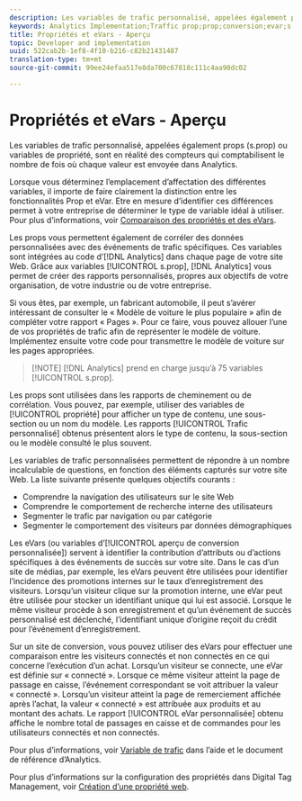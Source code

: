 ```yaml
---
description: Les variables de trafic personnalisé, appelées également props (s.prop) ou variables de propriété, sont en réalité des compteurs qui comptabilisent le nombre de fois où chaque valeur est envoyée dans Analytics.
keywords: Analytics Implementation;Traffic prop;prop;conversion;evar;s.prop;custom conversion insight;traffic variable
title: Propriétés et eVars - Aperçu
topic: Developer and implementation
uuid: 522cab2b-1ef8-4f10-b216-c82b21431487
translation-type: tm+mt
source-git-commit: 99ee24efaa517e8da700c67818c111c4aa90dc02

---
```



# Propriétés et eVars - Aperçu

Les variables de trafic personnalisé, appelées également props (s.prop) ou variables de propriété, sont en réalité des compteurs qui comptabilisent le nombre de fois où chaque valeur est envoyée dans Analytics.

Lorsque vous déterminez l’emplacement d’affectation des différentes variables, il importe de faire clairement la distinction entre les fonctionnalités Prop et eVar. Etre en mesure d’identifier ces différences permet à votre entreprise de déterminer le type de variable idéal à utiliser. Pour plus d’informations, voir [Comparaison des propriétés et des eVars](/help/implement/analytics-terminology-basics/c-props-evars/props-vs-evars.md).

Les props vous permettent également de corréler des données personnalisées avec des événements de trafic spécifiques. Ces variables sont intégrées au code d’[!DNL Analytics] dans chaque page de votre site Web. Grâce aux variables [!UICONTROL s.prop], [!DNL Analytics] vous permet de créer des rapports personnalisés, propres aux objectifs de votre organisation, de votre industrie ou de votre entreprise.

Si vous êtes, par exemple, un fabricant automobile, il peut s’avérer intéressant de consulter le « Modèle de voiture le plus populaire » afin de compléter votre rapport « Pages ». Pour ce faire, vous pouvez allouer l’une de vos propriétés de trafic afin de représenter le modèle de voiture. Implémentez ensuite votre code pour transmettre le modèle de voiture sur les pages appropriées.

> [!NOTE] [!DNL Analytics] prend en charge jusqu’à 75 variables [!UICONTROL s.prop].

Les props sont utilisées dans les rapports de cheminement ou de corrélation. Vous pouvez, par exemple, utiliser des variables de [!UICONTROL propriété] pour afficher un type de contenu, une sous-section ou un nom du modèle. Les rapports [!UICONTROL Trafic personnalisé] obtenus présentent alors le type de contenu, la sous-section ou le modèle consulté le plus souvent.

Les variables de trafic personnalisées permettent de répondre à un nombre incalculable de questions, en fonction des éléments capturés sur votre site Web. La liste suivante présente quelques objectifs courants :

* Comprendre la navigation des utilisateurs sur le site Web
* Comprendre le comportement de recherche interne des utilisateurs
* Segmenter le trafic par navigation ou par catégorie
* Segmenter le comportement des visiteurs par données démographiques

Les eVars (ou variables d’[!UICONTROL aperçu de conversion personnalisée]) servent à identifier la contribution d’attributs ou d’actions spécifiques à des événements de succès sur votre site. Dans le cas d’un site de médias, par exemple, les eVars peuvent être utilisées pour identifier l’incidence des promotions internes sur le taux d’enregistrement des visiteurs. Lorsqu’un visiteur clique sur la promotion interne, une eVar peut être utilisée pour stocker un identifiant unique qui lui est associé. Lorsque le même visiteur procède à son enregistrement et qu’un événement de succès personnalisé est déclenché, l’identifiant unique d’origine reçoit du crédit pour l’événement d’enregistrement.

Sur un site de conversion, vous pouvez utiliser des eVars pour effectuer une comparaison entre les visiteurs connectés et non connectés en ce qui concerne l’exécution d’un achat. Lorsqu’un visiteur se connecte, une eVar est définie sur « connecté ». Lorsque ce même visiteur atteint la page de passage en caisse, l’événement correspondant se voit attribuer la valeur « connecté ». Lorsqu’un visiteur atteint la page de remerciement affichée après l’achat, la valeur « connecté » est attribuée aux produits et au montant des achats. Le rapport [!UICONTROL eVar personnalisée] obtenu affiche le nombre total de passages en caisse et de commandes pour les utilisateurs connectés et non connectés.

Pour plus d’informations, voir [Variable de trafic](https://marketing.adobe.com/resources/help/en_US/reference/traffic_var.html) dans l’aide et le document de référence d’Analytics.

Pour plus d’informations sur la configuration des propriétés dans Digital Tag Management, voir [Création d’une propriété web](/help/implement/c-implement-with-dtm/t-create-web-property.md).
